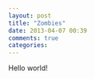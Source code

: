 ```yaml
---
layout: post
title: "Zombies"
date: 2013-04-07 00:39
comments: true
categories: 
---
```

Hello world!